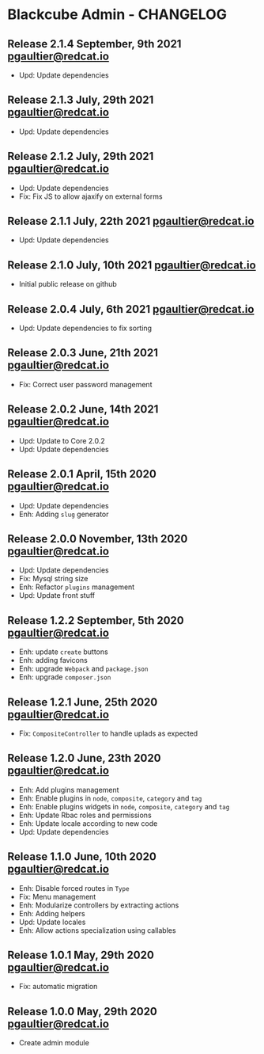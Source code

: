 Blackcube Admin - CHANGELOG 
===========================

Release 2.1.4 September, 9th 2021 <pgaultier@redcat.io>
-------------------------------------------------------

* Upd: Update dependencies

Release 2.1.3 July, 29th 2021 <pgaultier@redcat.io>
---------------------------------------------------

* Upd: Update dependencies

Release 2.1.2 July, 29th 2021 <pgaultier@redcat.io>
---------------------------------------------------

* Upd: Update dependencies
* Fix: Fix JS to allow ajaxify on external forms

Release 2.1.1 July, 22th 2021 <pgaultier@redcat.io>
---------------------------------------------------

* Upd: Update dependencies

Release 2.1.0 July, 10th 2021 <pgaultier@redcat.io>
---------------------------------------------------

* Initial public release on github

Release 2.0.4 July, 6th 2021 <pgaultier@redcat.io>
--------------------------------------------------

* Upd: Update dependencies to fix sorting

Release 2.0.3 June, 21th 2021 <pgaultier@redcat.io>
---------------------------------------------------

* Fix: Correct user password management

Release 2.0.2 June, 14th 2021 <pgaultier@redcat.io>
---------------------------------------------------

* Upd: Update to Core 2.0.2
* Upd: Update dependencies

Release 2.0.1 April, 15th 2020 <pgaultier@redcat.io>
----------------------------------------------------

 * Upd: Update dependencies
 * Enh: Adding `slug` generator

Release 2.0.0 November, 13th 2020 <pgaultier@redcat.io>
-------------------------------------------------------

 * Upd: Update dependencies
 * Fix: Mysql string size
 * Enh: Refactor `plugins` management
 * Upd: Update front stuff

Release 1.2.2 September, 5th 2020 <pgaultier@redcat.io>
-------------------------------------------------------

 * Enh: update `create` buttons
 * Enh: adding favicons
 * Enh: upgrade `Webpack` and `package.json`
 * Enh: upgrade `composer.json`
 
Release 1.2.1 June, 25th 2020 <pgaultier@redcat.io>
---------------------------------------------------

 * Fix: `CompositeController` to handle uplads as expected

Release 1.2.0 June, 23th 2020 <pgaultier@redcat.io>
---------------------------------------------------

 * Enh: Add plugins management
 * Enh: Enable plugins in `node`, `composite`, `category` and `tag`
 * Enh: Enable plugins widgets in `node`, `composite`, `category` and `tag`
 * Enh: Update Rbac roles and permissions
 * Enh: Update locale according to new code
 * Upd: Update dependencies
 
Release 1.1.0 June, 10th 2020 <pgaultier@redcat.io>
---------------------------------------------------

 * Enh: Disable forced routes in `Type`
 * Fix: Menu management
 * Enh: Modularize controllers by extracting actions
 * Enh: Adding helpers
 * Upd: Update locales
 * Enh: Allow actions specialization using callables
 
Release 1.0.1 May, 29th 2020 <pgaultier@redcat.io>
--------------------------------------------------

 * Fix: automatic migration

Release 1.0.0 May, 29th 2020 <pgaultier@redcat.io>
--------------------------------------------------

 * Create admin module
